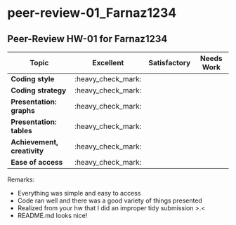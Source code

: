 peer-review-01\_Farnaz1234
================

## Peer-Review HW-01 for Farnaz1234

| Topic                       | Excellent            | Satisfactory | Needs Work |
| --------------------------- | -------------------- | ------------ | ---------- |
| **Coding style**            | :heavy\_check\_mark: |              |            |
| **Coding strategy**         | :heavy\_check\_mark: |              |            |
| **Presentation: graphs**    | :heavy\_check\_mark: |              |            |
| **Presentation: tables**    | :heavy\_check\_mark: |              |            |
| **Achievement, creativity** | :heavy\_check\_mark: |              |            |
| **Ease of access**          | :heavy\_check\_mark: |              |            |

Remarks:

  - Everything was simple and easy to access
  - Code ran well and there was a good variety of things presented
  - Realized from your hw that I did an improper tidy submission \>.\<
  - README.md looks nice\!
